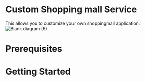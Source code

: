 # Custom Shopping mall Service
This allows you to customize your own shoppingmall application.
![Blank diagram (6)](https://github.com/user-attachments/assets/8e5db865-a46c-43c0-88ab-09299af0f7fc)


# Prerequisites

# Getting Started






